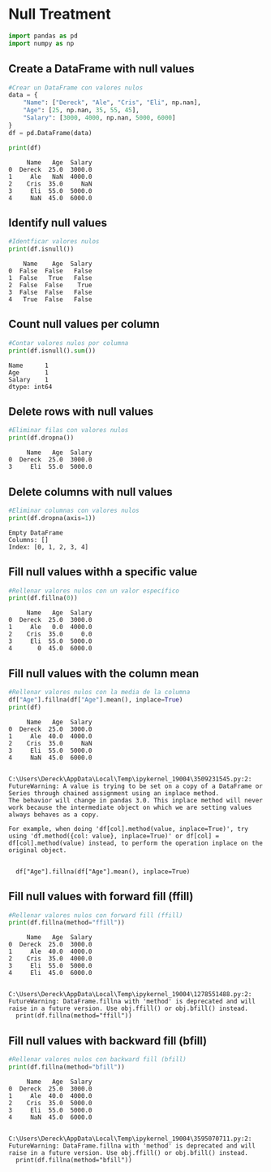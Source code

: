 # Null Treatment


```python
import pandas as pd
import numpy as np
```

## Create a DataFrame with null values


```python
#Crear un DataFrame con valores nulos
data = {
    "Name": ["Dereck", "Ale", "Cris", "Eli", np.nan],
    "Age": [25, np.nan, 35, 55, 45],
    "Salary": [3000, 4000, np.nan, 5000, 6000]
}
df = pd.DataFrame(data)

print(df)
```

         Name   Age  Salary
    0  Dereck  25.0  3000.0
    1     Ale   NaN  4000.0
    2    Cris  35.0     NaN
    3     Eli  55.0  5000.0
    4     NaN  45.0  6000.0
    

## Identify null values


```python
#Identficar valores nulos
print(df.isnull())
```

        Name    Age  Salary
    0  False  False   False
    1  False   True   False
    2  False  False    True
    3  False  False   False
    4   True  False   False
    

## Count null values per column


```python
#Contar valores nulos por columna
print(df.isnull().sum())
```

    Name      1
    Age       1
    Salary    1
    dtype: int64
    

## Delete rows with null values


```python
#Eliminar filas con valores nulos
print(df.dropna())
```

         Name   Age  Salary
    0  Dereck  25.0  3000.0
    3     Eli  55.0  5000.0
    

## Delete columns with null values


```python
#Eliminar columnas con valores nulos
print(df.dropna(axis=1))
```

    Empty DataFrame
    Columns: []
    Index: [0, 1, 2, 3, 4]
    

## Fill null values withh a specific value


```python
#Rellenar valores nulos con un valor específico
print(df.fillna(0))
```

         Name   Age  Salary
    0  Dereck  25.0  3000.0
    1     Ale   0.0  4000.0
    2    Cris  35.0     0.0
    3     Eli  55.0  5000.0
    4       0  45.0  6000.0
    

## Fill null values with the column mean


```python
#Rellenar valores nulos con la media de la columna
df["Age"].fillna(df["Age"].mean(), inplace=True)
print(df)
```

         Name   Age  Salary
    0  Dereck  25.0  3000.0
    1     Ale  40.0  4000.0
    2    Cris  35.0     NaN
    3     Eli  55.0  5000.0
    4     NaN  45.0  6000.0
    

    C:\Users\Dereck\AppData\Local\Temp\ipykernel_19004\3509231545.py:2: FutureWarning: A value is trying to be set on a copy of a DataFrame or Series through chained assignment using an inplace method.
    The behavior will change in pandas 3.0. This inplace method will never work because the intermediate object on which we are setting values always behaves as a copy.
    
    For example, when doing 'df[col].method(value, inplace=True)', try using 'df.method({col: value}, inplace=True)' or df[col] = df[col].method(value) instead, to perform the operation inplace on the original object.
    
    
      df["Age"].fillna(df["Age"].mean(), inplace=True)
    

## Fill null values with forward fill (ffill)


```python
#Rellenar valores nulos con forward fill (ffill)
print(df.fillna(method="ffill"))
```

         Name   Age  Salary
    0  Dereck  25.0  3000.0
    1     Ale  40.0  4000.0
    2    Cris  35.0  4000.0
    3     Eli  55.0  5000.0
    4     Eli  45.0  6000.0
    

    C:\Users\Dereck\AppData\Local\Temp\ipykernel_19004\1278551488.py:2: FutureWarning: DataFrame.fillna with 'method' is deprecated and will raise in a future version. Use obj.ffill() or obj.bfill() instead.
      print(df.fillna(method="ffill"))
    

## Fill null values with backward fill (bfill)


```python
#Rellenar valores nulos con backward fill (bfill)
print(df.fillna(method="bfill"))
```

         Name   Age  Salary
    0  Dereck  25.0  3000.0
    1     Ale  40.0  4000.0
    2    Cris  35.0  5000.0
    3     Eli  55.0  5000.0
    4     NaN  45.0  6000.0
    

    C:\Users\Dereck\AppData\Local\Temp\ipykernel_19004\3595070711.py:2: FutureWarning: DataFrame.fillna with 'method' is deprecated and will raise in a future version. Use obj.ffill() or obj.bfill() instead.
      print(df.fillna(method="bfill"))
    
